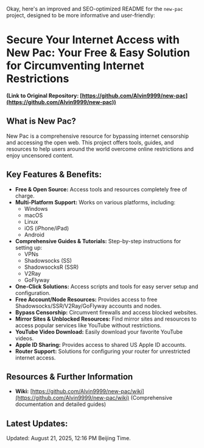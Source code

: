 Okay, here's an improved and SEO-optimized README for the `new-pac` project, designed to be more informative and user-friendly:

# Secure Your Internet Access with New Pac: Your Free & Easy Solution for Circumventing Internet Restrictions

**(Link to Original Repository: [https://github.com/Alvin9999/new-pac](https://github.com/Alvin9999/new-pac))**

## What is New Pac?

New Pac is a comprehensive resource for bypassing internet censorship and accessing the open web. This project offers tools, guides, and resources to help users around the world overcome online restrictions and enjoy uncensored content.

## Key Features & Benefits:

*   **Free & Open Source:**  Access tools and resources completely free of charge.
*   **Multi-Platform Support:** Works on various platforms, including:
    *   Windows
    *   macOS
    *   Linux
    *   iOS (iPhone/iPad)
    *   Android
*   **Comprehensive Guides & Tutorials:** Step-by-step instructions for setting up:
    *   VPNs
    *   Shadowsocks (SS)
    *   ShadowsocksR (SSR)
    *   V2Ray
    *   GoFlyway
*   **One-Click Solutions:** Access scripts and tools for easy server setup and configuration.
*   **Free Account/Node Resources:**  Provides access to free Shadowsocks/SSR/V2Ray/GoFlyway accounts and nodes.
*   **Bypass Censorship:**  Circumvent firewalls and access blocked websites.
*   **Mirror Sites & Unblocked Resources:** Find mirror sites and resources to access popular services like YouTube without restrictions.
*   **YouTube Video Download:** Easily download your favorite YouTube videos.
*   **Apple ID Sharing:** Provides access to shared US Apple ID accounts.
*   **Router Support:** Solutions for configuring your router for unrestricted internet access.

## Resources & Further Information

*   **Wiki:**  [https://github.com/Alvin9999/new-pac/wiki](https://github.com/Alvin9999/new-pac/wiki)  (Comprehensive documentation and detailed guides)

## Latest Updates:

Updated: August 21, 2025, 12:16 PM Beijing Time.